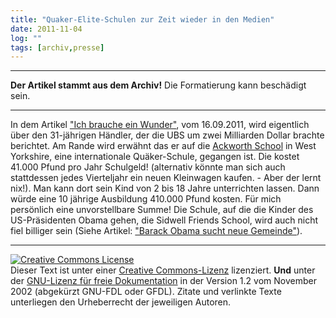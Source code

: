 ```yaml
---
title: "Quaker-Elite-Schulen zur Zeit wieder in den Medien"
date: 2011-11-04
log: ""
tags: [archiv,presse]
---
```

<hr><b>Der Artikel stammt aus dem Archiv!</b> Die Formatierung kann beschädigt sein.<hr>

In dem Artikel <a href="http://www.tagesanzeiger.ch/wirtschaft/unternehmen-und-konjunktur/Ich-brauche-ein-Wunder/story/24353067">"Ich brauche ein Wunder"</a>, vom 16.09.2011, wird eigentlich über den 31-jährigen Händler, der die UBS um zwei Milliarden Dollar brachte berichtet. Am Rande wird erwähnt das er  auf die <a href="http://www.ackworthschool.com/">Ackworth School</a> in West Yorkshire, eine internationale Quäker-Schule, gegangen ist. Die kostet 41.000 Pfund pro Jahr Schulgeld! (alternativ könnte man sich auch stattdessen jedes Vierteljahr ein neuen Kleinwagen kaufen.  - Aber der lernt nix!). <!--break-->  Man kann dort sein Kind von 2 bis 18 Jahre unterrichten lassen. Dann würde eine 10 jährige Ausbildung 410.000 Pfund kosten. Für mich persönlich eine unvorstellbare Summe! Die Schule, auf die die Kinder des US-Präsidenten Obama gehen, die Sidwell Friends School, wird auch nicht fiel billiger sein (Siehe Artikel: <a href="http://www.the-independent-friend.de/?q=node/317">"Barack Obama sucht neue Gemeinde"</a>).

<hr />
<p><a rel="license" href="http://creativecommons.org/licenses/by-sa/3.0/de/"><img alt="Creative Commons License" style="border-width: 0pt;" src="http://i.creativecommons.org/l/by-sa/3.0/de/88x31.png" /></a><br />
Dieser <span xmlns:dc="http://purl.org/dc/elements/1.1/" href="http://purl.org/dc/dcmitype/Text" rel="dc:type">Text</span> ist unter einer <a rel="license" href="http://creativecommons.org/licenses/by-sa/3.0/de/">Creative Commons-Lizenz</a> lizenziert. <b>Und</b> unter der <a href="http://de.wikipedia.org/wiki/GFDL">GNU-Lizenz f&uuml;r freie Dokumentation</a> in der Version 1.2 vom November 2002 (abgek&uuml;rzt GNU-FDL oder GFDL). Zitate und verlinkte Texte unterliegen den Urheberrecht der jeweiligen Autoren.</p>


